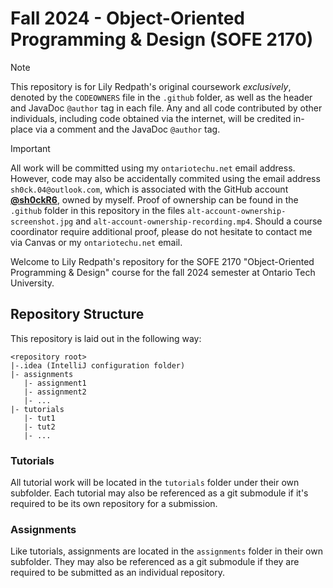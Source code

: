 # Fall 2024 - Object-Oriented Programming & Design (SOFE 2170)
> [!NOTE]
> This repository is for Lily Redpath's original coursework *exclusively*, denoted by the `CODEOWNERS` file in the
> `.github` folder, as well as the header and JavaDoc `@author` tag in each file. Any and all code contributed by other
> individuals, including code obtained via the internet, will be credited in-place via a comment and the JavaDoc
> `@author` tag.

> [!IMPORTANT]
> All work will be committed using my `ontariotechu.net` email address. However, code may also be accidentally commited
> using the email address `sh0ck.04@outlook.com`, which is associated with the GitHub account
> **[@sh0ckR6](https://github.com/sh0ckR6)**, owned by myself. Proof of ownership can be found in the `.github`
> folder in this repository in the files `alt-account-ownership-screenshot.jpg` and
> `alt-account-ownership-recording.mp4`. Should a course coordinator require additional proof, please do not hesitate
> to contact me via Canvas or my `ontariotechu.net` email.

Welcome to Lily Redpath's repository for the SOFE 2170 "Object-Oriented Programming & Design" course for the fall 2024
semester at Ontario Tech University.

## Repository Structure
This repository is laid out in the following way:
```
<repository root>
|-.idea (IntelliJ configuration folder)
|- assignments
   |- assignment1
   |- assignment2
   |- ...
|- tutorials
   |- tut1
   |- tut2
   |- ...
```

### Tutorials
All tutorial work will be located in the `tutorials` folder under their own subfolder. Each tutorial may also be
referenced as a git submodule if it's required to be its own repository for a submission.

### Assignments
Like tutorials, assignments are located in the `assignments` folder in their own subfolder. They may also be referenced
as a git submodule if they are required to be submitted as an individual repository.